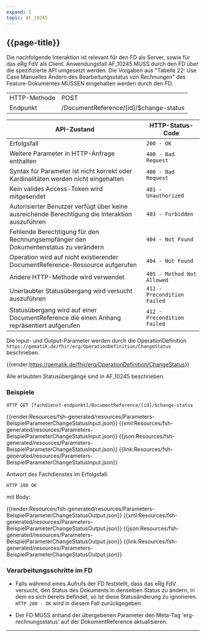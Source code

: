 ```yaml
---
expand: 2
topic: AF_10245
---
```


## {{page-title}}

Die nachfolgende Interaktion ist relevant für den FD als Server, sowie für das eRg FdV als Client. Anwendungsfall AF_10245 MUSS durch den FD über die spezifizierte API umgesetzt werden. Die Vorgaben aus "Tabelle 22: Use Case Manuelles Ändern des Bearbeitungsstatus von Rechnungen" des Feature-Dokumentes MÜSSEN eingehalten werden durch den FD.

|||
|-|-|
|HTTP-Methode|POST|
|Endpunkt|/DocumentReference/[id]/$change-status|

|API-Zustand|HTTP-Status-Code|
|-|-|
|Erfolgsfall|`200 - OK`|
|Weitere Parameter in HTTP-Anfrage enthalten|`400 - Bad Request`|
|Syntax für Parameter ist nicht korrekt oder Kardinalitäten werden nicht eingehalten|`400 - Bad Request`|
|Kein valides Access-Token wird mitgesendet|`401 - Unauthorized`|
|Autorisierter Benutzer verfügt über keine ausreichende Berechtigung die Interaktion auszuführen|`403 - Forbidden`|
|Fehlende Berechtigung für den Rechnungsempfänger den Dokumentenstatus zu verändern|`404 - Not Found`|
|Operation wird auf nicht existierender DocumentReference-Ressource aufgerufen|`404 - Not Found`|
|Andere HTTP-Methode wird verwendet|`405 - Method Not Allowed`|
|Unerlaubter Statusübergang wird versucht auszuführen|`412 - Precondition Failed`|
|Statusübergang wird auf einer DocumentReference die einen Anhang repräsentiert aufgerufen|`412 - Precondition Failed`|

Die Input- und Output-Parameter werden durch die OperationDefinition `https://gematik.de/fhir/erg/OperationDefinition/ChangeStatus` beschrieben.

{{render:https://gematik.de/fhir/erg/OperationDefinition/ChangeStatus}}

Alle erlaubten Statusübergänge sind in AF_10245 beschrieben.

### Beispiele

```
HTTP GET [fachdienst-endpunkt]/DocumentReference/[id]/$change-status
```

<tabs>
    <tab title="Parameter-Input">      
        {{render:Resources/fsh-generated/resources/Parameters-BeispielParameterChangeStatusInput.json}}
    </tab>
    <tab title="XML">      
        {{xml:Resources/fsh-generated/resources/Parameters-BeispielParameterChangeStatusInput.json}}
    </tab>
    <tab title="JSON">
        {{json:Resources/fsh-generated/resources/Parameters-BeispielParameterChangeStatusInput.json}}
    </tab>
    <tab title="Link">
        {{link:Resources/fsh-generated/resources/Parameters-BeispielParameterChangeStatusInput.json}}
    </tab>
</tabs>

Antwort des Fachdienstes im Erfolgsfall:

```
HTTP 200 OK
```
mit Body:

<tabs>
    <tab title="Parameter-Input">      
        {{render:Resources/fsh-generated/resources/Parameters-BeispielParameterChangeStatusOutput.json}}
    </tab>
    <tab title="XML">      
        {{xml:Resources/fsh-generated/resources/Parameters-BeispielParameterChangeStatusOutput.json}}
    </tab>
    <tab title="JSON">
        {{json:Resources/fsh-generated/resources/Parameters-BeispielParameterChangeStatusOutput.json}}
    </tab>
    <tab title="Link">
        {{link:Resources/fsh-generated/resources/Parameters-BeispielParameterChangeStatusOutput.json}}
    </tab>
</tabs>

### Verarbeitungsschritte im FD

* Falls während eines Aufrufs der FD feststellt, dass das eRg FdV versucht, den Status des Dokuments in denselben Status zu ändern, in dem es sich bereits befindet, so ist diese Statusänderung zu ignorieren. `HTTP 200 - OK` wird in diesem Fall zurückgegeben.

* Der FD MUSS anhand der übergebenen Parameter den Meta-Tag 'erg-rechnungsstatus' auf der DokumentReference aktualisieren.

----